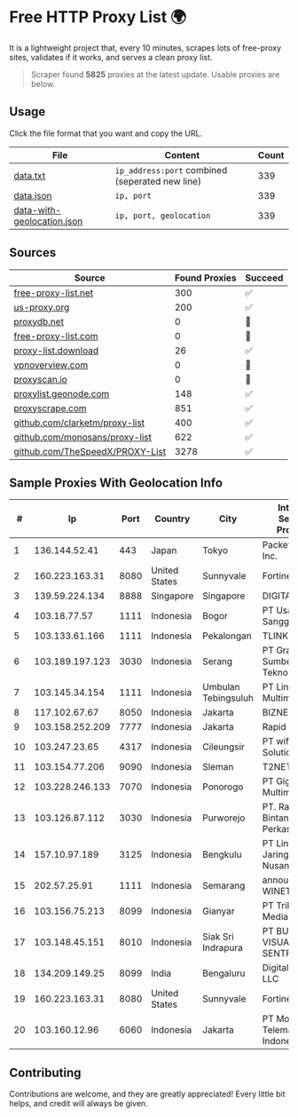 
# Free HTTP Proxy List 🌍

It is a lightweight project that, every 10 minutes, scrapes lots of free-proxy sites, validates if it works, and serves a clean proxy list.


> Scraper found **5825** proxies at the latest update. Usable proxies are below.

## Usage

Click the file format that you want and copy the URL.


|File|Content|Count|
|----|-------|-----|
|[data.txt](https://raw.githubusercontent.com/themiralay/Proxy-List-World/master/data.txt)|`ip_address:port` combined (seperated new line)|339|
|[data.json](https://raw.githubusercontent.com/themiralay/Proxy-List-World/master/data.json)|`ip, port`|339|
|[data-with-geolocation.json](https://raw.githubusercontent.com/themiralay/Proxy-List-World/master/data-with-geolocation.json)|`ip, port, geolocation`|339|

## Sources

|Source|Found Proxies|Succeed|
|------|-------------|-------|
|[free-proxy-list.net](https://free-proxy-list.net)|300|✅|
|[us-proxy.org](https://www.us-proxy.org)|200|✅|
|[proxydb.net](http://proxydb.net)|0|🚫|
|[free-proxy-list.com](https://free-proxy-list.com/?page=&port=&type%5B%5D=http&type%5B%5D=https&up_time=0&search=Search)|0|🚫|
|[proxy-list.download](https://www.proxy-list.download/HTTP)|26|✅|
|[vpnoverview.com](https://vpnoverview.com/privacy/anonymous-browsing/free-proxy-servers)|0|🚫|
|[proxyscan.io](https://www.proxyscan.io)|0|🚫|
|[proxylist.geonode.com](https://proxylist.geonode.com/api/proxy-list?limit=300&page=1&sort_by=lastChecked&sort_type=desc&protocols=http,https)|148|✅|
|[proxyscrape.com](https://api.proxyscrape.com/v2/?request=displayproxies&protocol=http&timeout=10000&country=all&ssl=all&anonymity=all)|851|✅|
|[github.com/clarketm/proxy-list](https://raw.githubusercontent.com/clarketm/proxy-list/master/proxy-list-raw.txt)|400|✅|
|[github.com/monosans/proxy-list](https://raw.githubusercontent.com/monosans/proxy-list/main/proxies/http.txt)|622|✅|
|[github.com/TheSpeedX/PROXY-List](https://raw.githubusercontent.com/TheSpeedX/PROXY-List/master/http.txt)|3278|✅|


## Sample Proxies With Geolocation Info

|#|Ip|Port|Country|City|Internet Service Provider|
|-|--|----|-------|----|-------------------------|
|1|136.144.52.41|443|Japan|Tokyo|Packet Host, Inc.|
|2|160.223.163.31|8080|United States|Sunnyvale|Fortinet Inc.|
|3|139.59.224.134|8888|Singapore|Singapore|DIGITALOCEAN|
|4|103.18.77.57|1111|Indonesia|Bogor|PT Usaha Adi Sanggoro|
|5|103.133.61.166|1111|Indonesia|Pekalongan|TLINK|
|6|103.189.197.123|3030|Indonesia|Serang|PT Graha Sumber Teknologi|
|7|103.145.34.154|1111|Indonesia|Umbulan Tebingsuluh|PT Lintas Data Multimedia|
|8|117.102.67.67|8050|Indonesia|Jakarta|BIZNET|
|9|103.158.252.209|7777|Indonesia|Jakarta|Rapid Network|
|10|103.247.23.65|4317|Indonesia|Cileungsir|PT wifian Solution|
|11|103.154.77.206|9090|Indonesia|Sleman|T2NET|
|12|103.228.246.133|7070|Indonesia|Ponorogo|PT Giga Patra Multimedia|
|13|103.126.87.112|3030|Indonesia|Purworejo|PT. Rasi Bintang Perkasa|
|14|157.10.97.189|3125|Indonesia|Bengkulu|PT Lintas Jaringan Nusantara|
|15|202.57.25.91|1111|Indonesia|Semarang|announced of WINET|
|16|103.156.75.213|8099|Indonesia|Gianyar|PT Trika Global Media|
|17|103.148.45.151|8010|Indonesia|Siak Sri Indrapura|PT BUANA VISUALNET SENTRA|
|18|134.209.149.25|8099|India|Bengaluru|DigitalOcean, LLC|
|19|160.223.163.31|8080|United States|Sunnyvale|Fortinet Inc.|
|20|103.160.12.96|6060|Indonesia|Jakarta|PT Mora Telematika Indonesia|



## Contributing

Contributions are welcome, and they are greatly appreciated! Every
little bit helps, and credit will always be given.


